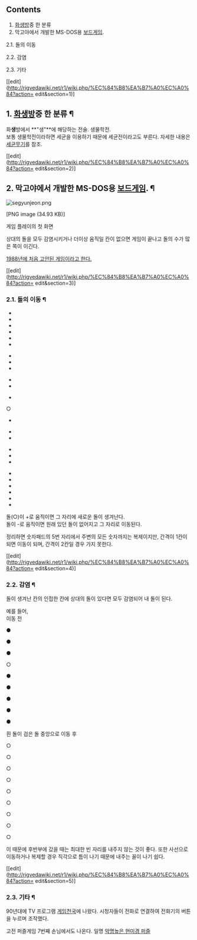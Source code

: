 ## Contents

    

1. [화생방](%ED%99%94%EC%83%9D%EB%B0%A9.md)중 한 분류 
2. 막고야에서 개발한 MS-DOS용 [보드게임](%EB%B3%B4%EB%93%9C%EA%B2%8C%EC%9E%84.md). 
    

2.1. 돌의 이동

2.2. 감염

2.3. 기타

[[edit](http://rigvedawiki.net/r1/wiki.php/%EC%84%B8%EA%B7%A0%EC%A0%84?action=
edit&section=1)]

## 1. [화생방](%ED%99%94%EC%83%9D%EB%B0%A9.md)중 한 분류 ¶

화**생**방에서 **"생"**에 해당하는 전술. 생물학전.  
보통 생물학전이라하면 세균을 이용하기 때문에 세균전이라고도 부른다. 자세한 내용은
[세균무기](%EC%84%B8%EA%B7%A0%EB%AC%B4%EA%B8%B0.md)를 참조.

  

[[edit](http://rigvedawiki.net/r1/wiki.php/%EC%84%B8%EA%B7%A0%EC%A0%84?action=
edit&section=2)]

## 2. 막고야에서 개발한 MS-DOS용 [보드게임](%EB%B3%B4%EB%93%9C%EA%B2%8C%EC%9E%84.md). ¶

![segyunjeon.png](//rv.wkcdn.net/http://rigvedawiki.net/r1/pds/segyunjeon.png)

[PNG image (34.93 KB)]

  
게임 플레이의 첫 화면

  

상대의 돌을 모두 감염시키거나 더이상 움직일 칸이 없으면 게임이 끝나고 돌의 수가 많은 쪽이 이긴다.

  

[1988년에 처음 고안된 게임이라고 한다.](http://en.wikipedia.org/wiki/Ataxx)

  

[[edit](http://rigvedawiki.net/r1/wiki.php/%EC%84%B8%EA%B7%A0%EC%A0%84?action=
edit&section=3)]

### 2.1. 돌의 이동 ¶

















-
-
-
-
-




-
+

+

+

-




-
+

○

+

-




-
+

+

+

-




-
-
-
-
-
















돌(○)이 +로 움직이면 그 자리에 새로운 돌이 생겨난다.  
돌이 -로 움직이면 원래 있던 돌이 없어지고 그 자리로 이동된다.

  

정리하면 숫자패드의 5번 자리에서 주변의 모든 숫자까지는 복제이지만, 간격이 1칸이 되면 이동이 되며, 간격이 2칸일 경우 가지 못한다.

[[edit](http://rigvedawiki.net/r1/wiki.php/%EC%84%B8%EA%B7%A0%EC%A0%84?action=
edit&section=4)]

### 2.2. 감염 ¶

돌이 생겨난 칸의 인접한 칸에 상대의 돌이 있다면 모두 감염되어 내 돌이 된다.

  

예를 들어,  
이동 전  



●

●

●

○

●



●



●

●

●

  
흰 돌이 검은 돌 중앙으로 이동 후  



○

○

○



○

○

○



○

○

○

  
이 때문에 후반부에 갔을 때는 최대한 빈 자리를 내주지 않는 것이 좋다. 또한 사선으로 이동하거나 복제할 경우 직각으로 틈이 나기 때문에
내주는 꼴이 나기 쉽다.

[[edit](http://rigvedawiki.net/r1/wiki.php/%EC%84%B8%EA%B7%A0%EC%A0%84?action=
edit&section=5)]

### 2.3. 기타 ¶

90년대에 TV 프로그램 [게임천국](%EA%B2%8C%EC%9E%84%EC%B2%9C%EA%B5%AD.md)에 나왔다. 시청자들이
전화로 연결하여 전화기의 버튼을 누르며 조작했다.

  

고전 퍼즐게임 7번째 손님에서도 나온다. 일명 [악명높은 현미경
퍼즐](https://www.youtube.com/watch?v=Ab36d3KgZ2g)

